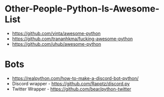 # Other-People-Python-Is-Awesome-List
- https://github.com/vinta/awesome-python
- https://github.com/trananhkma/fucking-awesome-python
- https://github.com/uhub/awesome-python


#  Bots
- https://realpython.com/how-to-make-a-discord-bot-python/
- Discord wrapper - https://github.com/Rapptz/discord.py
- Twitter Wrapper - https://github.com/bear/python-twitter
